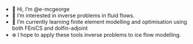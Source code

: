 - 👋 Hi, I’m @e-mcgeorge
- 👀 I’m interested in inverse problems in fluid flows.
- 🌱 I’m currently learning finite element modelling and optimisation using both FEniCS and dolfin-adjoint
- :snowflake: I hope to apply these tools inverse problems to ice flow modelling.

<!---
- 💞️ I’m looking to collaborate on my next project (inverse problems in lava flow).
- 📫 How to reach me: email at liz.mcgeorge@pg.canterbury.ac.nz
--->

<!---
e-mcgeorge/e-mcgeorge is a ✨ special ✨ repository because its `README.md` (this file) appears on your GitHub profile.
You can click the Preview link to take a look at your changes.
--->
